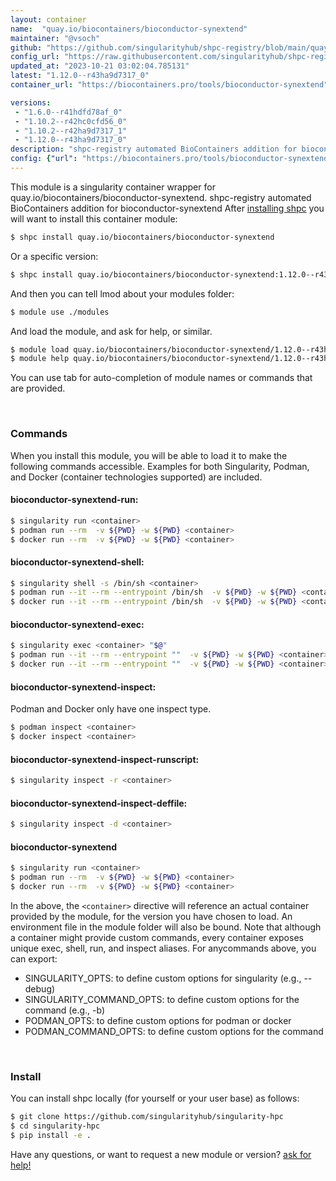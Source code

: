 ```yaml
---
layout: container
name:  "quay.io/biocontainers/bioconductor-synextend"
maintainer: "@vsoch"
github: "https://github.com/singularityhub/shpc-registry/blob/main/quay.io/biocontainers/bioconductor-synextend/container.yaml"
config_url: "https://raw.githubusercontent.com/singularityhub/shpc-registry/main/quay.io/biocontainers/bioconductor-synextend/container.yaml"
updated_at: "2023-10-21 03:02:04.785131"
latest: "1.12.0--r43ha9d7317_0"
container_url: "https://biocontainers.pro/tools/bioconductor-synextend"

versions:
 - "1.6.0--r41hdfd78af_0"
 - "1.10.2--r42hc0cfd56_0"
 - "1.10.2--r42ha9d7317_1"
 - "1.12.0--r43ha9d7317_0"
description: "shpc-registry automated BioContainers addition for bioconductor-synextend"
config: {"url": "https://biocontainers.pro/tools/bioconductor-synextend", "maintainer": "@vsoch", "description": "shpc-registry automated BioContainers addition for bioconductor-synextend", "latest": {"1.12.0--r43ha9d7317_0": "sha256:034fa722d798891f7e2e7be2a270a08ec00afd3784711614790cff21ad0f56eb"}, "tags": {"1.6.0--r41hdfd78af_0": "sha256:4cfe457a4cb59bede6d82f0f70b3f02a8778eb3d2ff66c49ff9762af4247f67b", "1.10.2--r42hc0cfd56_0": "sha256:68eecad67fc5884749147f3a015b3de4ce630fff2f4b6783b84a57c2eb2940cf", "1.10.2--r42ha9d7317_1": "sha256:8cdddb491f60c907498d29556dea9eb8e1bf25e01f818f9065a33bcc5444f60f", "1.12.0--r43ha9d7317_0": "sha256:034fa722d798891f7e2e7be2a270a08ec00afd3784711614790cff21ad0f56eb"}, "docker": "quay.io/biocontainers/bioconductor-synextend"}
---
```


This module is a singularity container wrapper for quay.io/biocontainers/bioconductor-synextend.
shpc-registry automated BioContainers addition for bioconductor-synextend
After [installing shpc](#install) you will want to install this container module:


```bash
$ shpc install quay.io/biocontainers/bioconductor-synextend
```

Or a specific version:

```bash
$ shpc install quay.io/biocontainers/bioconductor-synextend:1.12.0--r43ha9d7317_0
```

And then you can tell lmod about your modules folder:

```bash
$ module use ./modules
```

And load the module, and ask for help, or similar.

```bash
$ module load quay.io/biocontainers/bioconductor-synextend/1.12.0--r43ha9d7317_0
$ module help quay.io/biocontainers/bioconductor-synextend/1.12.0--r43ha9d7317_0
```

You can use tab for auto-completion of module names or commands that are provided.

<br>

### Commands

When you install this module, you will be able to load it to make the following commands accessible.
Examples for both Singularity, Podman, and Docker (container technologies supported) are included.

#### bioconductor-synextend-run:

```bash
$ singularity run <container>
$ podman run --rm  -v ${PWD} -w ${PWD} <container>
$ docker run --rm  -v ${PWD} -w ${PWD} <container>
```

#### bioconductor-synextend-shell:

```bash
$ singularity shell -s /bin/sh <container>
$ podman run --it --rm --entrypoint /bin/sh  -v ${PWD} -w ${PWD} <container>
$ docker run --it --rm --entrypoint /bin/sh  -v ${PWD} -w ${PWD} <container>
```

#### bioconductor-synextend-exec:

```bash
$ singularity exec <container> "$@"
$ podman run --it --rm --entrypoint ""  -v ${PWD} -w ${PWD} <container> "$@"
$ docker run --it --rm --entrypoint ""  -v ${PWD} -w ${PWD} <container> "$@"
```

#### bioconductor-synextend-inspect:

Podman and Docker only have one inspect type.

```bash
$ podman inspect <container>
$ docker inspect <container>
```

#### bioconductor-synextend-inspect-runscript:

```bash
$ singularity inspect -r <container>
```

#### bioconductor-synextend-inspect-deffile:

```bash
$ singularity inspect -d <container>
```



#### bioconductor-synextend

```bash
$ singularity run <container>
$ podman run --rm  -v ${PWD} -w ${PWD} <container>
$ docker run --rm  -v ${PWD} -w ${PWD} <container>
```


In the above, the `<container>` directive will reference an actual container provided
by the module, for the version you have chosen to load. An environment file in the
module folder will also be bound. Note that although a container
might provide custom commands, every container exposes unique exec, shell, run, and
inspect aliases. For anycommands above, you can export:

 - SINGULARITY_OPTS: to define custom options for singularity (e.g., --debug)
 - SINGULARITY_COMMAND_OPTS: to define custom options for the command (e.g., -b)
 - PODMAN_OPTS: to define custom options for podman or docker
 - PODMAN_COMMAND_OPTS: to define custom options for the command

<br>

### Install

You can install shpc locally (for yourself or your user base) as follows:

```bash
$ git clone https://github.com/singularityhub/singularity-hpc
$ cd singularity-hpc
$ pip install -e .
```

Have any questions, or want to request a new module or version? [ask for help!](https://github.com/singularityhub/singularity-hpc/issues)